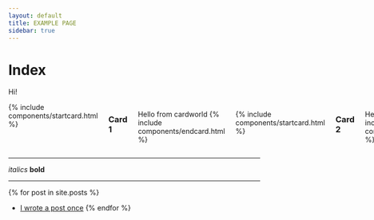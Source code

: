 ```yaml
---
layout: default
title: EXAMPLE PAGE
sidebar: true
---
```


# Index

Hi!

<div class="columns">
{% include components/startcard.html %}
<h3>Card 1</h3>

Hello from cardworld
{% include components/endcard.html %}

{% include components/startcard.html %}
<h3>Card 2</h3>

Hello from cardworld
{% include components/endcard.html %}

{% include components/startcard.html %}
<h3>Card 3</h3>

Hello from cardworld
{% include components/endcard.html %}
</div>

------

*italics*
**bold**

------

{% for post in site.posts %}
* <a href="{{ post.url | relative }}">I wrote a post once</a>
{% endfor %}
